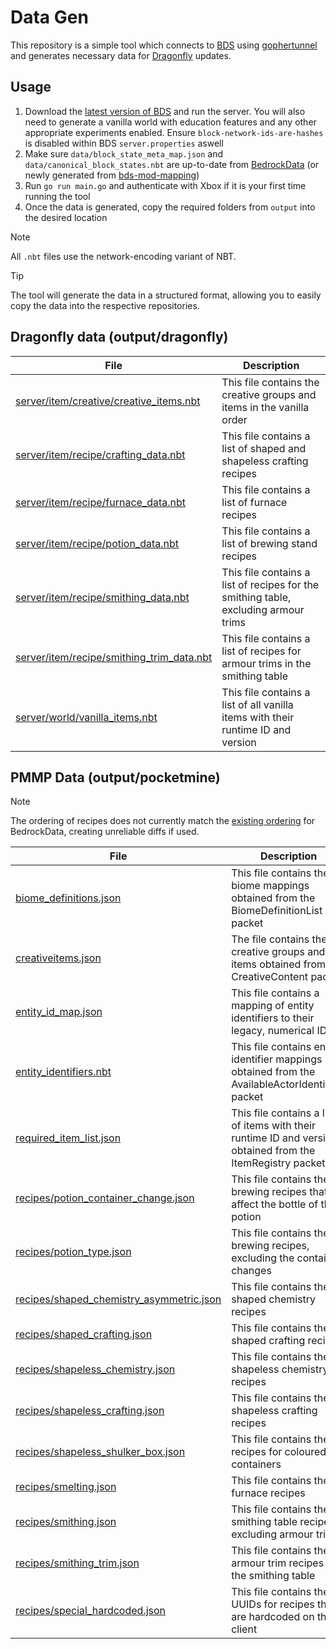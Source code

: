 # Data Gen

This repository is a simple tool which connects
to [BDS](https://www.minecraft.net/en-us/download/server/bedrock)
using [gophertunnel](https://github.com/Sandertv/gophertunnel) and generates necessary data
for [Dragonfly](https://github.com/df-mc/dragonfly) updates.

## Usage

1. Download the [latest version of BDS](https://www.minecraft.net/en-us/download/server/bedrock) and run the
   server. You will also need to generate a vanilla world with education features and any other appropriate
   experiments enabled. Ensure `block-network-ids-are-hashes` is disabled within BDS `server.properties` aswell
2. Make sure `data/block_state_meta_map.json` and `data/canonical_block_states.nbt` are up-to-date
   from [BedrockData](https://github.com/pmmp/BedrockData) (or newly generated
   from [bds-mod-mapping](https://github.com/pmmp/bds-mod-mapping))
3. Run `go run main.go` and authenticate with Xbox if it is your first time running the tool
4. Once the data is generated, copy the required folders from `output` into the desired location

> [!NOTE]
> All `.nbt` files use the network-encoding variant of NBT.

> [!TIP]
> The tool will generate the data in a structured format, allowing you to easily copy the data into the
> respective repositories.

## Dragonfly data (output/dragonfly)

| File                                                                                                                                  | Description                                                                         |
|---------------------------------------------------------------------------------------------------------------------------------------|-------------------------------------------------------------------------------------|
| [server/item/creative/creative_items.nbt](https://github.com/df-mc/dragonfly/blob/master/server/item/creative/creative_items.nbt)     | This file contains the creative groups and items in the vanilla order               |
| [server/item/recipe/crafting_data.nbt](https://github.com/df-mc/dragonfly/blob/master/server/item/recipe/crafting_data.nbt)           | This file contains a list of shaped and shapeless crafting recipes                  |
| [server/item/recipe/furnace_data.nbt](https://github.com/df-mc/dragonfly/blob/master/server/item/recipe/furnace_data.nbt)             | This file contains a list of furnace recipes                                        |
| [server/item/recipe/potion_data.nbt](https://github.com/df-mc/dragonfly/blob/master/server/item/recipe/potion_data.nbt)               | This file contains a list of brewing stand recipes                                  |
| [server/item/recipe/smithing_data.nbt](https://github.com/df-mc/dragonfly/blob/master/server/item/recipe/smithing_data.nbt)           | This file contains a list of recipes for the smithing table, excluding armour trims |
| [server/item/recipe/smithing_trim_data.nbt](https://github.com/df-mc/dragonfly/blob/master/server/item/recipe/smithing_trim_data.nbt) | This file contains a list of recipes for armour trims in the smithing table         |
| [server/world/vanilla_items.nbt](https://github.com/df-mc/dragonfly/blob/master/server/world/vanilla_items.nbt)                       | This file contains a list of all vanilla items with their runtime ID and version    |

## PMMP Data (output/pocketmine)

> [!NOTE]
> The ordering of recipes does not currently match the
> [existing ordering](https://github.com/pmmp/PocketMine-MP/blob/stable/tools/generate-bedrock-data-from-packets.php#L455-L475)
> for BedrockData, creating unreliable diffs if used.

| File                                                                                                                                 | Description                                                                                                 |
|--------------------------------------------------------------------------------------------------------------------------------------|-------------------------------------------------------------------------------------------------------------|
| [biome_definitions.json](https://github.com/pmmp/BedrockData/blob/master/biome_definitions.json)                                     | This file contains the biome mappings obtained from the BiomeDefinitionList packet                          |
| [creativeitems.json](https://github.com/pmmp/BedrockData/blob/master/creativeitems.json)                                             | The file contains the creative groups and items obtained from the CreativeContent packet                    |
| [entity_id_map.json](https://github.com/pmmp/BedrockData/blob/master/entity_id_map.json)                                             | This file contains a mapping of entity identifiers to their legacy, numerical IDs                           |
| [entity_identifiers.nbt](https://github.com/pmmp/BedrockData/blob/master/entity_identifiers.nbt)                                     | This file contains entity identifier mappings obtained from the AvailableActorIdentifiers packet            |
| [required_item_list.json](https://github.com/pmmp/BedrockData/blob/master/required_item_list.json)                                   | This file contains a list of items with their runtime ID and version, obtained from the ItemRegistry packet |
| [recipes/potion_container_change.json](https://github.com/pmmp/BedrockData/blob/master/recipes/potion_container_change.json)         | This file contains the brewing recipes that affect the bottle of the potion                                 |
| [recipes/potion_type.json](https://github.com/pmmp/BedrockData/blob/master/recipes/potion_type.json)                                 | This file contains the brewing recipes, excluding the container changes                                     |
| [recipes/shaped_chemistry_asymmetric.json](https://github.com/pmmp/BedrockData/blob/master/recipes/shaped_chemistry_asymmetric.json) | This file contains the shaped chemistry recipes                                                             |
| [recipes/shaped_crafting.json](https://github.com/pmmp/BedrockData/blob/master/recipes/shaped_crafting.json)                         | This file contains the shaped crafting recipes                                                              |
| [recipes/shapeless_chemistry.json](https://github.com/pmmp/BedrockData/blob/master/recipes/shapeless_chemistry.json)                 | This file contains the shapeless chemistry recipes                                                          |
| [recipes/shapeless_crafting.json](https://github.com/pmmp/BedrockData/blob/master/recipes/shapeless_crafting.json)                   | This file contains the shapeless crafting recipes                                                           |
| [recipes/shapeless_shulker_box.json](https://github.com/pmmp/BedrockData/blob/master/recipes/shapeless_shulker_box.json)             | This file contains the recipes for coloured containers                                                      |
| [recipes/smelting.json](https://github.com/pmmp/BedrockData/blob/master/recipes/smelting.json)                                       | This file contains the furnace recipes                                                                      |
| [recipes/smithing.json](https://github.com/pmmp/BedrockData/blob/master/recipes/smithing.json)                                       | This file contains the smithing table recipes, excluding armour trims                                       |
| [recipes/smithing_trim.json](https://github.com/pmmp/BedrockData/blob/master/recipes/smithing_trim.json)                             | This file contains the armour trim recipes for the smithing table                                           |
| [recipes/special_hardcoded.json](https://github.com/pmmp/BedrockData/blob/master/recipes/special_hardcoded.json)                     | This file contains the UUIDs for recipes that are hardcoded on the client                                   |